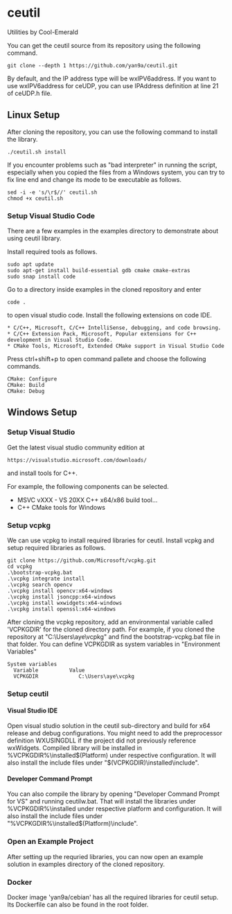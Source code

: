 # ceutil

Utilities by Cool-Emerald

You can get the ceutil source from its repository using the following command.

    git clone --depth 1 https://github.com/yan9a/ceutil.git

By default, and the IP address type will be wxIPV6address.
If you want to use wxIPV6address for ceUDP, you can use IPAddress definition at line 21 of ceUDP.h file.

## Linux Setup

After cloning the repository, you can use the following command to install the library.

    ./ceutil.sh install

If you encounter problems such as "bad interpreter" in running the script, especially when you copied the files from a Windows system, you can try to fix line end and change its mode to be executable as follows.

    sed -i -e 's/\r$//' ceutil.sh
    chmod +x ceutil.sh

### Setup Visual Studio Code

There are a few examples in the examples directory to demonstrate about using ceutil library.

Install required tools as follows.

    sudo apt update
    sudo apt-get install build-essential gdb cmake cmake-extras
    sudo snap install code

Go to a directory inside examples in the cloned repository and enter

    code .

to open visual studio code. Install the following extensions on code IDE.

    * C/C++, Microsoft, C/C++ IntelliSense, debugging, and code browsing.
    * C/C++ Extension Pack, Microsoft, Popular extensions for C++ development in Visual Studio Code.
    * CMake Tools, Microsoft, Extended CMake support in Visual Studio Code

Press ctrl+shift+p to open command pallete and choose the following commands.

    CMake: Configure
    CMake: Build
    CMake: Debug

## Windows Setup


### Setup Visual Studio  

Get the latest visual studio community edition at 

    https://visualstudio.microsoft.com/downloads/

and install tools for C++.

For example, the following components can be selected.

 * MSVC vXXX - VS 20XX C++ x64/x86 build tool...
 * C++ CMake tools for Windows

### Setup vcpkg

We can use vcpkg to install required libraries for ceutil. Install vcpkg and setup required libraries as follows.
    
    git clone https://github.com/Microsoft/vcpkg.git
    cd vcpkg
    .\bootstrap-vcpkg.bat
    .\vcpkg integrate install
    .\vcpkg search opencv
    .\vcpkg install opencv:x64-windows
    .\vcpkg install jsoncpp:x64-windows
    .\vcpkg install wxwidgets:x64-windows
    .\vcpkg install openssl:x64-windows

After cloning the vcpkg repository, add an environmental variable called 'VCPKGDIR' for the cloned directory path. For example, if you cloned the repository at "C:\Users\aye\vcpkg" and find the bootstrap-vcpkg.bat file in that folder. You can define VCPKGDIR as system variables in "Environment Variables"

    System variables
      Variable          Value
      VCPKGDIR             C:\Users\aye\vcpkg   

### Setup ceutil 

#### Visual Studio IDE

Open visual studio solution in the ceutil sub-directory and build for x64 release and debug configurations.
You might need to add the preprocessor definition WXUSINGDLL if the project did not previously reference wxWidgets.
Compiled library will be installed in %VCPKGDIR%\installed\$(Platform) under respective configuration. It will also install the include files under "$(VCPKGDIR)\installed\include".


#### Developer Command Prompt

You can also compile the library by opening "Developer Command Prompt for VS" and running ceutilw.bat. That will install the libraries under %VCPKGDIR%\installed under respective platform and configuration.
It will also install the include files under "%VCPKGDIR%\installed\$(Platform)\include".

### Open an Example Project

After setting up the requried libraries, you can now open an example solution in examples directory of the cloned repository.

### Docker

Docker image 'yan9a/cebian' has all the required libraries for ceutil setup. Its Dockerfile can also be found in the root folder.